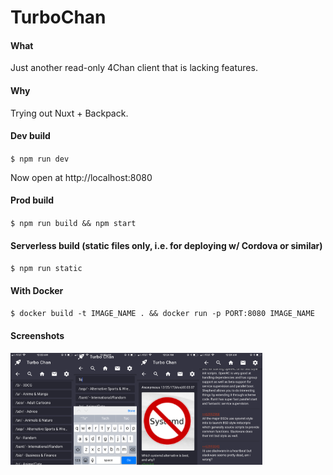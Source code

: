 # TurboChan

#### What

Just another read-only 4Chan client that is lacking features.

#### Why

Trying out Nuxt + Backpack.

#### Dev build

`$ npm run dev`

Now open at http://localhost:8080

#### Prod build

`$ npm run build && npm start`

#### Serverless build (static files only, i.e. for deploying w/ Cordova or similar)

`$ npm run static`

#### With Docker

`$ docker build -t IMAGE_NAME . && docker run -p PORT:8080 IMAGE_NAME`

#### Screenshots

<img src="https://raw.githubusercontent.com/mini-eggs/TurboChan/master/assets/IMG_5989.PNG" width="20%" align="left" />
<img src="https://raw.githubusercontent.com/mini-eggs/TurboChan/master/assets/IMG_5990.PNG" width="20%" align="left" />
<img src="https://raw.githubusercontent.com/mini-eggs/TurboChan/master/assets/IMG_5991.PNG" width="20%" align="left" />
<img src="https://raw.githubusercontent.com/mini-eggs/TurboChan/master/assets/IMG_5992.PNG" width="20%" align="left" />
